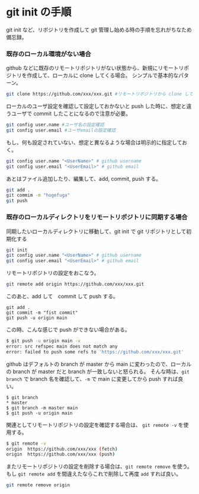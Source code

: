 # git init の手順


git init など、リポジトリを作成して git 管理し始める時の手順を忘れがちなため備忘録。

### 既存のローカル環境がない場合
github などに既存のリモートリポジトリがない状態から、新規にリモートリポジトリを作成して、ローカルに clone してくる場合。
シンプルで基本的なパターン。

```sh
git clone https://github.com/xxx/xxx.git #リモートリポジトリから clone してくる 
```

ローカルのユーザ設定を確認して設定しておかないと push した時に、想定と違うユーザで commit したことになるので注意が必要。

```sh
git config user.name #ユーザ名の設定確認
git config user.email #ユーザemailの設定確認
```

もし、何も設定されていない、想定と異なるような場合は明示的に指定しておく。

```sh
git config user.name "<UserName>" # github username
git config user.email "<UserEmail>" # github email
```

あとはファイル追加したり、編集して、add, commit, push する。

```sh
git add .
git commim -m "hogefuga"
git push
```

### 既存のローカルディレクトリをリモートリポジトリに同期する場合

同期したいローカルディレクトリに移動して、git init で git リポジトリとして初期化する

```sh
git init
git config user.name "<UserName>" # github username
git config user.email "<UserEmail>" # github email
```

リモートリポジトリの設定をおこなう。

```sh
git remote add origin https://github.com/xxx/xxx.git
```

このあと、add して　commit して push する。

```
git add .
git commit -m "fist commit"
git push -u origin main
```

この時、こんな感じで push ができない場合がある。

```sh
$ git push -u origin main -v
error: src refspec main does not match any
error: failed to push some refs to 'https://github.com/xxx/xxx.git'
```

github はデフォルトの branch が master から main に変わったので、ローカルの branch が master だと branch が一致しないと怒られる。
そんな時は、`git branch` で branch 名を確認して、`-m` で main に変更してから push すれば良い。

```
$ git branch
* master
$ git branch -m master main
$ git push -u origin main
```

関連としてリモートリポジトリの設定を確認する場合は、 `git remote -v` を使用する。

```sh
$ git remote -v
origin	https://github.com/xxx/xxx (fetch)
origin	https://github.com/xxx/xxx (push)
```

またリモートリポジトリの設定を削除する場合は、`git remote remove` を使う。もし `git remote add` を間違えたならこれで削除して再度 `add` すれば良い。 

```sh
git remote remove origin
```